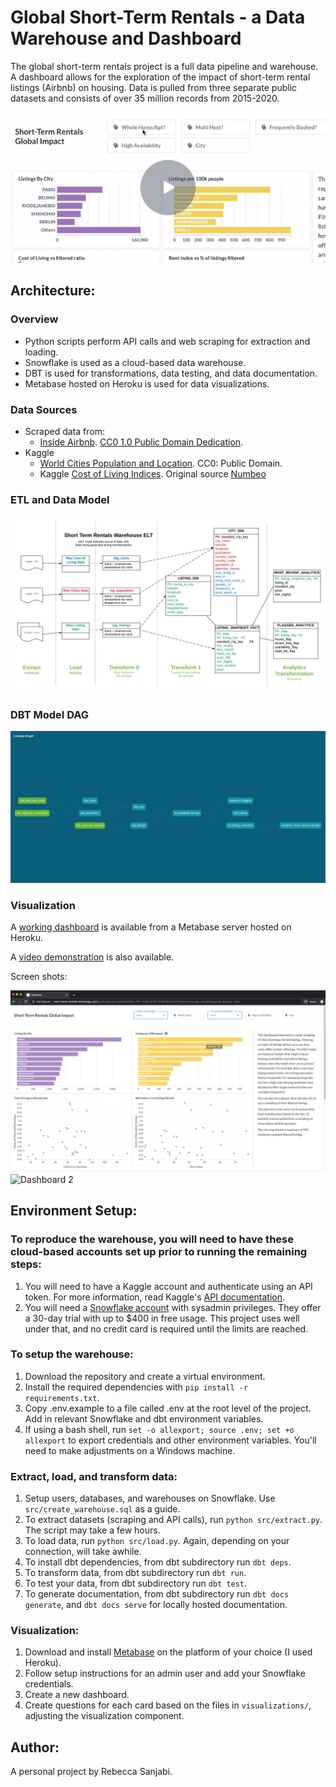 # Global Short-Term Rentals - a Data Warehouse and Dashboard

The global short-term rentals project is a full data pipeline and warehouse. A dashboard allows for the exploration of the impact of short-term rental listings (Airbnb) on housing. Data is pulled from three separate public datasets and consists of over 35 million records from 2015-2020. 

[![Demo Video2](img/strd-demo.gif)](https://www.loom.com/share/bb3c33b3096a46a285060986ff87cb01 "Open Demo Video")

## Architecture:
### Overview
* Python scripts perform API calls and web scraping for extraction and loading.
* Snowflake is used as a cloud-based data warehouse.
* DBT is used for transformations, data testing, and data documentation.
* Metabase hosted on Heroku is used for data visualizations.

### Data Sources
* Scraped data from:
  - [Inside Airbnb](http://insideairbnb.com/get-the-data.html). [CC0 1.0 Public Domain Dedication](https://creativecommons.org/publicdomain/zero/1.0/).
* Kaggle
  - [World Cities Population and Location](https://www.kaggle.com/i2i2i2/cities-of-the-world). CC0: Public Domain.
  - Kaggle [Cost of Living Indices](https://www.kaggle.com/debdutta/cost-of-living-index-by-country). Original source [Numbeo](https://www.numbeo.com/cost-of-living/rankings.jsp)

### ETL and Data Model
![Data Flow and Star Schema](img/data_flow.png)
### DBT Model DAG
![DBT Models Lineage Graph](img/dbt_dag.png)
### Visualization
A [working dashboard](http://short-term-rentals.herokuapp.com/public/dashboard/3b82055e-767c-4203-9715-3765e9b72ca7) is available from a Metabase server hosted on Heroku.

A [video demonstration](https://www.loom.com/share/bb3c33b3096a46a285060986ff87cb01) is also available.

Screen shots:

![Dashboard 1](img/dashboard1.png)
![Dashboard 2](img/dashboard2.png)

## Environment Setup:
### To reproduce the warehouse, you will need to have these cloud-based accounts set up prior to running the remaining steps:
1. You will need to have a Kaggle account and authenticate using an API token. For more information, read Kaggle's [API documentation](https://www.kaggle.com/docs/api).
2. You will need a [Snowflake account](https://trial.snowflake.com/) with sysadmin privileges. They offer a 30-day trial with up to $400 in free usage. This project uses well under that, and no credit card is required until the limits are reached.

### To setup the warehouse:
1. Download the repository and create a virtual environment.
2. Install the required dependencies with `pip install -r requirements.txt`.
3. Copy .env.example to a file called .env at the root level of the project. Add in relevant Snowflake and dbt environment variables.
4. If using a bash shell, run `set -o allexport; source .env; set +o allexport` to export credentials and other environment variables. You'll need to make adjustments on a Windows machine.

### Extract, load, and transform data:
1. Setup users, databases, and warehouses on Snowflake. Use `src/create_warehouse.sql` as a guide.
2. To extract datasets (scraping and API calls), run `python src/extract.py`. The script may take a few hours.
3. To load data, run `python src/load.py`. Again, depending on your connection, will take awhile.
4. To install dbt dependencies, from dbt subdirectory run `dbt deps`.
5. To transform data, from dbt subdirectory run `dbt run`.
6. To test your data, from dbt subdirectory run `dbt test`.
7. To generate documentation, from dbt subdirectory run `dbt docs generate`, and `dbt docs serve` for locally hosted documentation.

### Visualization:
1. Download and install [Metabase](https://www.metabase.com/start/) on the platform of your choice (I used Heroku).
2. Follow setup instructions for an admin user and add your Snowflake credentials.
3. Create a new dashboard.
4. Create questions for each card based on the files in `visualizations/`, adjusting the visualization component.

## Author:
A personal project by Rebecca Sanjabi.
